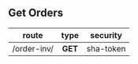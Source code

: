 ## Get Orders


| route       |  type   | security  |
| ----------- | :-----: | --------- |
| /order-inv/ | **GET** | sha-token |